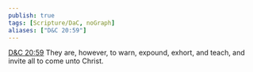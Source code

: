 ```yaml
---
publish: true
tags: [Scripture/DaC, noGraph]
aliases: ["D&C 20:59"]
---
```

[D&C 20:59](https://churchofjesuschrist.org/study/scriptures/dc-testament/dc/20?lang=eng&id=p59#p59) They are, however, to warn, expound, exhort, and teach, and invite all to come unto Christ.
